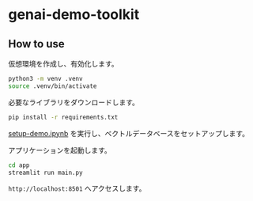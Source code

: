 # genai-demo-toolkit

## How to use

仮想環境を作成し、有効化します。

```sh
python3 -m venv .venv
source .venv/bin/activate
```

必要なライブラリをダウンロードします。

```sh
pip install -r requirements.txt
```

[setup-demo.ipynb](https://github.com/shukawam/genai-demo-toolkit/notebook/setup-demo.ipynb) を実行し、ベクトルデータベースをセットアップします。

アプリケーションを起動します。

```sh
cd app
streamlit run main.py
```

`http://localhost:8501` へアクセスします。
